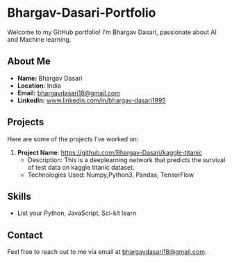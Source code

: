 # Bhargav-Dasari-Portfolio

Welcome to my GitHub portfolio! I'm Bhargav Dasari, passionate about AI and Machine learning.

## About Me

- **Name:** Bhargav Dasari
- **Location:** India
- **Email:** bhargavdasari18@gmail.com
- **LinkedIn:** www.linkedin.com/in/bhargav-dasari1995

## Projects

Here are some of the projects I've worked on:
1. **Project Name**: https://github.com/Bhargav-Dasari/kaggle-titanic
   - Description: This is a deeplearning network that predicts the survival of test data on kaggle titanic dataset.
   - Technologies Used: Numpy,Python3, Pandas, TensorFlow


## Skills

- List your Python, JavaScript, Sci-kit learn

## Contact

Feel free to reach out to me via email at bhargavdasari18@gmail.com.

